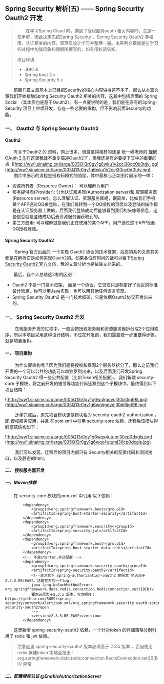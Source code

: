 ##  Spring Security 解析(五) —— Spring Security Oauth2 开发

>  &emsp;&emsp;在学习Spring Cloud 时，遇到了授权服务oauth 相关内容时，总是一知半解，因此决定先把Spring Security 、Spring Security Oauth2 等权限、认证相关的内容、原理及设计学习并整理一遍。本系列文章就是在学习的过程中加强印象和理解所撰写的，如有侵权请告知。


> 项目环境:
> - JDK1.8
> - Spring boot 2.x
> - Spring Security 5.x

&emsp;&emsp;前面几篇文章基本上已经把Security的核心内容讲得差不多了，那么从本篇文章我们开始接触Spring Security Oauth2 相关的内容，这其中包括后面的 Spring Social （其本质也是基于Oauth2）。有一点要说明的是，我们是在原有的Spring-Security 项目上继续开发，存在一些必要的重构，但不影响前面Security的功能。
### 一、 Oauth2 与 Spring Security Oauth2

#### Oauth2
&emsp;&emsp;有关于Oauth2 的 资料，网上很多，但最值得推荐的还是 阮一峰老师的 [理解OAuth 2.0](http://www.ruanyifeng.com/blog/2014/05/oauth_2_0.html),在这里我就不重复描述Oauth2了，但我还是有必要提下其中的重要的点:
![http://ww1.sinaimg.cn/large/005Q13r0gy1g6wku1v2ccj30qc0d0tdy.jpg](http://ww1.sinaimg.cn/large/005Q13r0gy1g6wku1v2ccj30qc0d0tdy.jpg)
&emsp;&emsp;图片中展示的流程是授权码模式的流程，其中最核心正如图片展示的一样：
- 资源所有者（Resource Owner）： 可以理解为用户
- 服务提供商(Provider): 分为认证服务器(Authorization server)和 资源服务器(Resource server)。怎么理解认证、资源服务器呢，很简单，比如我们手机某个APP通过QQ来登陆，在我们跳转到一个QQ授权的页面以及登陆的操作都是在认证服务器上做的，后面我们登陆成功后能够看到我们的头像等信息，这些信息就是登陆成功后去资源服务器获取到的。
- 第三方应用: 可以理解就是我们正在使用的某个APP，用户通过这个APP发起QQ授权登陆。


#### Spring Security Oauth2
&emsp;&emsp; Spring 官方出品的 一个实现 Oauth2 协议的技术框架，后面的系列文章其实都是在解析它是如何实现Oauth2的。如果各位有时间的话可以看下[Spring Security Oauth2 官方文档](https://projects.spring.io/spring-security-oauth/docs/oauth2.html)，我的文章分析也是依靠文档来的。

&emsp;&emsp;最后，我个人总结这2者的区别： 
- Oauth2 不是一门技术框架， 而是一个协议，它仅仅只是制定好了协议的标准设计思想，你可以用Java实现，也可以用其他任何语言实现。
- Spring Security Oauth2 是一门技术框架，它是依据Oauth2协议开发出来的。


### 一、 Spring Security Oauth2 开发

&emsp;&emsp; 在微服务开发的过程中，一般会把授权服务器和资源服务器拆分成2个应用程序，所以本项目采用这种设计结构，不过在开发前，我们需要做一步重要得步骤，就是项目重构。

#### 一、 项目重构
 
&emsp;&emsp; 为什么要重构呢？因为我们是将授权和资源2个服务器拆分了，那么之前我们开发的一个可以公共的功能可以单独罗列出来，以及后面我们开发Spring Security Oauth2 得一些公共配置（比如Token相关配置）。 我们新建  security-core 子模块，将之前开发的短信等功能代码迁移到这个子模块中。最终得到以下项目结构：

![http://ww1.sinaimg.cn/large/005Q13r0gy1g6wqlrgoydj30di0jgt98.jpg](http://ww1.sinaimg.cn/large/005Q13r0gy1g6wqlrgoydj30di0jgt98.jpg)

&emsp;&emsp; 迁移完成后，原先项目模块更换模块名为 security-oauth2-authorization ，即 授权服务应用，并且 在pom.xml 中引用  security-core  依赖，迁移后该模块得鲜蘑菇结构如下：

![http://ww1.sinaimg.cn/large/005Q13r0gy1g6wqx4utumj30cp0dxgls.jpg](http://ww1.sinaimg.cn/large/005Q13r0gy1g6wqx4utumj30cp0dxgls.jpg)

&emsp;&emsp; 我们可以发现，迁移后的项目内部只有 Security相关的配置代码和测试接口，以及静态的html。 

#### 二、 授权服务器开发

##### 一、Maven依赖

&emsp;&emsp;在 security-core  模块的pom.xml 中引用 以下依赖：
```
        <dependency>
            <groupId>org.springframework.boot</groupId>
            <artifactId>spring-boot-starter-security</artifactId>
        </dependency>
        <dependency>
            <groupId>org.springframework.security</groupId>
            <artifactId>spring-security-jwt</artifactId>
        </dependency>
        <dependency>
            <groupId>org.springframework.boot</groupId>
            <artifactId>spring-boot-starter-data-redis</artifactId>
        </dependency>
        <!-- 不是starter,手动配置 -->
        <dependency>
            <groupId>org.springframework.security.oauth</groupId>
            <artifactId>spring-security-oauth2</artifactId>
            <!--请注意下 spring-authorization-oauth2 的版本 务必高于 2.3.2.RELEASE，这是官方的一个bug:
            java.lang.NoSuchMethodError: org.springframework.data.redis.connection.RedisConnection.set([B[B)V
            要求必须大于2.3.5 版本，官方解释：https://github.com/BUG9/spring-security/network/alert/pom.xml/org.springframework.security.oauth:spring-security-oauth2/open
            -->
            <version>2.3.5.RELEASE</version>
        </dependency>
 ```
&emsp;&emsp;这里新增 spring-security-oauth2 依赖，一个针对token 的存储策略分别引用了 redis 和 jwt 依赖。

> 注意这里 spring-security-oauth2 版本必须高于 2.3.5 版本 ，否自使用 redis 存储token 策略会报出：
org.springframework.data.redis.connection.RedisConnection.set([B[B)V  异常


##### 二、配置授权认证 @EnableAuthorizationServer
